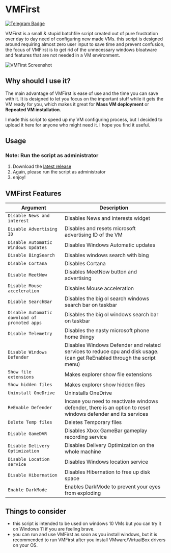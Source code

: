 # VMFirst

[![Telegram Badge](https://img.shields.io/badge/-HurbSquad-2ca5e0?style=flat&logo=telegram&logoColor=white&link=https://www.t.me/al1almasi)](https://www.t.me/HurbSquad)

VMFirst is a small & stupid batchfile script created out of pure frustration over day to day need of configuring new made VMs. this script is designed around requiring almost zero user input to save time and prevent confusion, the focus of VMFirst is to get rid of the unnecessary windows bloatware and features that are not needed in a VM environment.

![VMFirst Screenshot](https://i.imgur.com/3GZDgYQ.png)

## Why should I use it?

The main advantage of VMFirst is ease of use and the time you can save with it. It is designed to let you focus on the important stuff while it gets the VM ready for you, which makes it great for **Mass VM deployment** or **Repeated VM installation**.

I made this script to speed up my VM configuring process, but I decided to upload it here for anyone who might need it. I hope you find it useful.

## Usage
### Note: Run the script as administrator

1. Download the [latest release](https://github.com/ferixy/vmfirst/releases/)
2. Again, please run the script as administrator
3. enjoy!

## VMFirst Features


| Argument                  | Description                                                                              |
| ------------------------- | -----------------------------------------------------------------------                  |
| `Disable News and interest`     | Disables News and interests widget               |
| `Disable Advertising ID`                      | Disables and resets microsoft advertising ID of the VM |
| `Disable Automatic Windows Updates`   | Disables Windows Automatic updates                                       |
| `Disable BingSearch` | Disables windows search with bing                                |
| `Disable Cortana`                 | Disables Cortana                                                             |
| `Disable MeetNow`     | Disables MeetNow button and advertising                                                                 |
| `Disable Mouse acceleration`       | Disables Mouse acceleration                                                              |
| `Disable SearchBar` | Disables the big ol search windows search bar on taskbar                                                         |
| `Disable Automatic download of promoted apps` | Disables the big ol windows search bar on taskbar                                                         | 
| `Disable Telemetry` | Disables the nasty microsoft phone home thingy                                                        |
| `Disable Windows Defender` | Disables Windows Defender and related services to reduce cpu and disk usage.(can get ReEnabled through the script menu)                                                      |
| `Show file extensions ` | Makes explorer show file extensions                                                        |
| `Show hidden files` | Makes explorer show hidden files                                                        |
| `Uninstall OneDrive` | Uninstalls OneDrive                                                        |
| `ReEnable Defender` | Incase you need to reactivate windows defender, there is an option to reset windows defender and its services                                                        |
| `Delete Temp files` | Deletes Temporary files                                                        |
| `Disable GameDVR` | Disables Xbox GameBar gameplay recording service                                                        |
| `Disable Delivery Optimization` | Disables Delivery Optimization on the whole machine                                                        |
| `Disable Location service` | Disables Windows location service                                                        |
| `Disable Hibernation` | Disables Hibernation to free up disk space                                                      |
| `Enable DarkMode` | Enables DarkMode to prevent your eyes from exploding                                                     |


## Things to consider

- this script is intended to be used on windows 10 VMs but you can try it on Windows 11 if you are feeling brave.
- you can run and use VMFirst as soon as you install windows, but it is recommended to run VMFirst after you install VMware/VirtualBox drivers on your OS.
